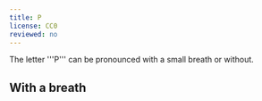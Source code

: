 ```yaml
---
title: P
license: CC0
reviewed: no
---
```


The letter '''P''' can be pronounced with a small breath or without.

## With a breath

<Audio src="DneW.mp3" inline/>

This is the same sound as in the English '''''p'''aper'', with a slightly stronger breath of air going out (exhaling) after the letter.

It always appears at the start of a word:

*'''p'''appír, '''p'''eningar, '''p'''ítsa, '''p'''abbi

Doing the small breath of air (exhaling) after the letter is necessary. It is better to exaggerate the strength of the breath rather than to do to little. Native speakers of Spanish and Dutch in particular have a harder time making this breathy sound. If you forget to do the exhalation, the letter will sound like a [[B]].

## Without a breath

<Audio src="MoMZ.mp3" inline/>

This sound is the same as the above, just without the breath that comes after it. It is the same sound as the Icelandic [[B]] ("bjór"), and is the same sound as in the English ''s'''p'''am''.

In the middle and ends of words:

*o'''p'''ið, sá'''p'''a, pi'''p'''ar, pa'''p'''rika, hjál'''p'''

## Small [[exhalation]] before the P
There are several situations where you have to [[breathe out]] (exhale) a little bit before the P. The situations are:

*Before a double P
**hoppa ({{pron|ho{{h}}pa}})
*Before a '''pn''':
**opna ({{pron|o{{h}}pna}})
*Before a '''pl''':
**epli ({{pron|e{{h}}pli}})

This small breath is extremely important, without it it's almost impossible to understand you. It is better to exaggerate it rather than to do too little of it.

## Exceptions

*'''pt''' – "pt" is pronounced like "ft".
**se'''pt'''ember, key'''pt'''i, sle'''ppt'''i, ka'''pt'''einn.

***

The name of the letter is "pé".

